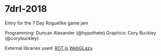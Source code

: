 # 7drl-2018
Entry for the 7 Day Roguelike game jam

Programming: Duncan Alexander (@hypothete)
Graphics: Cory Buckley (@corybuckley)

External libraries used:
[ROT.js](https://github.com/ondras/rot.js)
[WebGLazy](https://github.com/seleb/WebGLazy)
